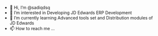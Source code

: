 - 👋 Hi, I’m @sadiqdsq
- 👀 I’m interested in Developing JD Edwards ERP Development
- 🌱 I’m currently learning Advanced tools set and Distribution modules of JD Edwards
- 📫 How to reach me ...

<!---
sadiqdsq/sadiqdsq is a ✨ special ✨ repository because its `README.md` (this file) appears on your GitHub profile.
You can click the Preview link to take a look at your changes.
--->
